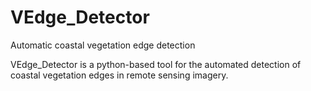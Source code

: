 # VEdge_Detector
Automatic coastal vegetation edge detection


VEdge_Detector is a python-based tool for the automated detection of coastal vegetation edges in remote sensing imagery. 
